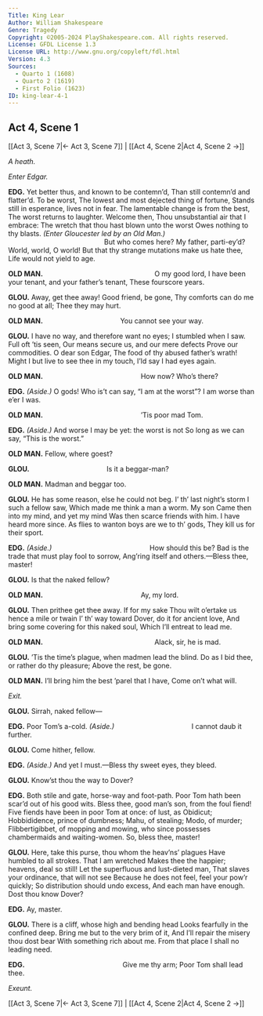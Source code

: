 ```yaml
---
Title: King Lear
Author: William Shakespeare
Genre: Tragedy
Copyright: ©2005-2024 PlayShakespeare.com. All rights reserved.
License: GFDL License 1.3
License URL: http://www.gnu.org/copyleft/fdl.html
Version: 4.3
Sources:
  - Quarto 1 (1608)
  - Quarto 2 (1619)
  - First Folio (1623)
ID: king-lear-4-1
---
```


## Act 4, Scene 1
[[Act 3, Scene 7|← Act 3, Scene 7]] | [[Act 4, Scene 2|Act 4, Scene 2 →]]

*A heath.*

*Enter Edgar.*

**EDG.**
Yet better thus, and known to be contemn’d,
Than still contemn’d and flatter’d. To be worst,
The lowest and most dejected thing of fortune,
Stands still in esperance, lives not in fear.
The lamentable change is from the best,
The worst returns to laughter. Welcome then,
Thou unsubstantial air that I embrace:
The wretch that thou hast blown unto the worst
Owes nothing to thy blasts.
*(Enter Gloucester led by an Old Man.)*
              But who comes here?
My father, parti-ey’d? World, world, O world!
But that thy strange mutations make us hate thee,
Life would not yield to age.

**OLD MAN.**
                O my good lord,
I have been your tenant, and your father’s tenant,
These fourscore years.

**GLOU.**
Away, get thee away! Good friend, be gone,
Thy comforts can do me no good at all;
Thee they may hurt.

**OLD MAN.**
           You cannot see your way.

**GLOU.**
I have no way, and therefore want no eyes;
I stumbled when I saw. Full oft ’tis seen,
Our means secure us, and our mere defects
Prove our commodities. O dear son Edgar,
The food of thy abused father’s wrath!
Might I but live to see thee in my touch,
I’ld say I had eyes again.

**OLD MAN.**
              How now? Who’s there?

**EDG.**
*(Aside.)*
O gods! Who is’t can say, “I am at the worst”?
I am worse than e’er I was.

**OLD MAN.**
              ’Tis poor mad Tom.

**EDG.**
*(Aside.)*
And worse I may be yet: the worst is not
So long as we can say, “This is the worst.”

**OLD MAN.**
Fellow, where goest?

**GLOU.**
           Is it a beggar-man?

**OLD MAN.**
Madman and beggar too.

**GLOU.**
He has some reason, else he could not beg.
I’ th’ last night’s storm I such a fellow saw,
Which made me think a man a worm. My son
Came then into my mind, and yet my mind
Was then scarce friends with him. I have heard more since.
As flies to wanton boys are we to th’ gods,
They kill us for their sport.

**EDG.**
*(Aside.)*
              How should this be?
Bad is the trade that must play fool to sorrow,
Ang’ring itself and others.—Bless thee, master!

**GLOU.**
Is that the naked fellow?

**OLD MAN.**
              Ay, my lord.

**GLOU.**
Then prithee get thee away. If for my sake
Thou wilt o’ertake us hence a mile or twain
I’ th’ way toward Dover, do it for ancient love,
And bring some covering for this naked soul,
Which I’ll entreat to lead me.

**OLD MAN.**
                Alack, sir, he is mad.

**GLOU.**
’Tis the time’s plague, when madmen lead the blind.
Do as I bid thee, or rather do thy pleasure;
Above the rest, be gone.

**OLD MAN.**
I’ll bring him the best ’parel that I have,
Come on’t what will.

*Exit.*

**GLOU.**
Sirrah, naked fellow⁠—

**EDG.**
Poor Tom’s a-cold.
*(Aside.)*
           I cannot daub it further.

**GLOU.**
Come hither, fellow.

**EDG.**
*(Aside.)*
And yet I must.—Bless thy sweet eyes, they bleed.

**GLOU.**
Know’st thou the way to Dover?

**EDG.**
Both stile and gate, horse-way and foot-path. Poor Tom hath been scar’d out of his good wits. Bless thee, good man’s son, from the foul fiend! Five fiends have been in poor Tom at once: of lust, as Obidicut; Hobbididence, prince of dumbness; Mahu, of stealing; Modo, of murder; Flibbertigibbet, of mopping and mowing, who since possesses chambermaids and waiting-women. So, bless thee, master!

**GLOU.**
Here, take this purse, thou whom the heav’ns’ plagues
Have humbled to all strokes. That I am wretched
Makes thee the happier; heavens, deal so still!
Let the superfluous and lust-dieted man,
That slaves your ordinance, that will not see
Because he does not feel, feel your pow’r quickly;
So distribution should undo excess,
And each man have enough. Dost thou know Dover?

**EDG.**
Ay, master.

**GLOU.**
There is a cliff, whose high and bending head
Looks fearfully in the confined deep.
Bring me but to the very brim of it,
And I’ll repair the misery thou dost bear
With something rich about me. From that place
I shall no leading need.

**EDG.**
              Give me thy arm;
Poor Tom shall lead thee.

*Exeunt.*

[[Act 3, Scene 7|← Act 3, Scene 7]] | [[Act 4, Scene 2|Act 4, Scene 2 →]]